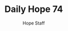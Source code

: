 ---
image: /assets/img/daily-hope-default-artwork.png
title: Daily Hope 74
number: 74
categories:
  - Daily Hope
author: Hope Staff
notes: Daily Hope 74
embed: >-
  EMBED_GOES_HERE
---